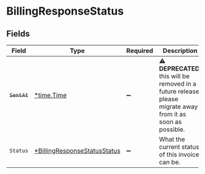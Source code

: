 # BillingResponseStatus


## Fields

| Field                                                                                                                | Type                                                                                                                 | Required                                                                                                             | Description                                                                                                          | Example                                                                                                              |
| -------------------------------------------------------------------------------------------------------------------- | -------------------------------------------------------------------------------------------------------------------- | -------------------------------------------------------------------------------------------------------------------- | -------------------------------------------------------------------------------------------------------------------- | -------------------------------------------------------------------------------------------------------------------- |
| ~~`SentAt`~~                                                                                                         | [*time.Time](https://pkg.go.dev/time#Time)                                                                           | :heavy_minus_sign:                                                                                                   | :warning: **DEPRECATED**: this will be removed in a future release, please migrate away from it as soon as possible. | 2020-04-09T18:14:30Z                                                                                                 |
| `Status`                                                                                                             | [*BillingResponseStatusStatus](../../models/shared/billingresponsestatusstatus.md)                                   | :heavy_minus_sign:                                                                                                   | What the current status of this invoice can be.                                                                      | Pending                                                                                                              |